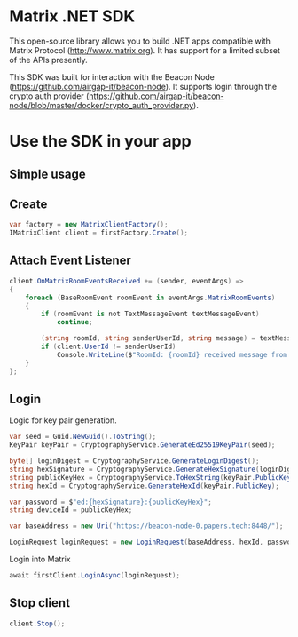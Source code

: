 # **Matrix .NET SDK**

This open-source library allows you to build .NET apps compatible with Matrix Protocol
(http://www.matrix.org).
It has support for a limited subset of the APIs presently. 

This SDK was built for interaction with the Beacon Node (https://github.com/airgap-it/beacon-node). It supports login through the crypto auth provider (https://github.com/airgap-it/beacon-node/blob/master/docker/crypto_auth_provider.py).  
# Use the SDK in your app

## Simple usage

## Create
```cs
var factory = new MatrixClientFactory();
IMatrixClient client = firstFactory.Create();
```
## Attach Event Listener
```cs
client.OnMatrixRoomEventsReceived += (sender, eventArgs) =>
{
    foreach (BaseRoomEvent roomEvent in eventArgs.MatrixRoomEvents)
    {
        if (roomEvent is not TextMessageEvent textMessageEvent)
            continue;

        (string roomId, string senderUserId, string message) = textMessageEvent;
        if (client.UserId != senderUserId)
            Console.WriteLine($"RoomId: {roomId} received message from {senderUserId}: {message}.");
    }
};
```
## Login
Logic for key pair generation.
```cs
var seed = Guid.NewGuid().ToString();
KeyPair keyPair = CryptographyService.GenerateEd25519KeyPair(seed);

byte[] loginDigest = CryptographyService.GenerateLoginDigest();
string hexSignature = CryptographyService.GenerateHexSignature(loginDigest, keyPair.PrivateKey);
string publicKeyHex = CryptographyService.ToHexString(keyPair.PublicKey);
string hexId = CryptographyService.GenerateHexId(keyPair.PublicKey);

var password = $"ed:{hexSignature}:{publicKeyHex}";
string deviceId = publicKeyHex;

var baseAddress = new Uri("https://beacon-node-0.papers.tech:8448/");

LoginRequest loginRequest = new LoginRequest(baseAddress, hexId, password, deviceId);
```

Login into Matrix
```cs
await firstClient.LoginAsync(loginRequest);
```

## Stop client

```cs
client.Stop();
```
